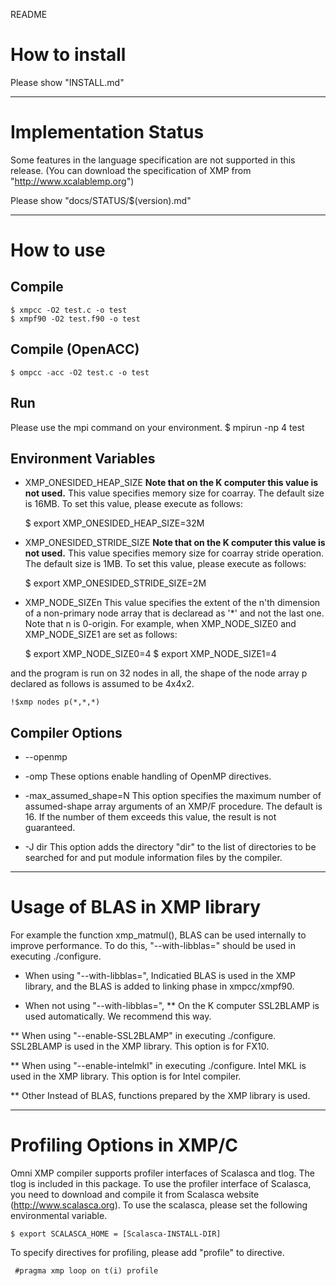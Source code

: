 README

# How to install
 Please show "INSTALL.md"

-----
# Implementation Status
 Some features in the language specification are not supported in this release.
 (You can download the specification of XMP from "http://www.xcalablemp.org")

 Please show "docs/STATUS/$(version).md"

-----
# How to use
## Compile
    $ xmpcc -O2 test.c -o test
    $ xmpf90 -O2 test.f90 -o test

## Compile (OpenACC)
    $ ompcc -acc -O2 test.c -o test

## Run
 Please use the mpi command on your environment.
    $ mpirun -np 4 test

## Environment Variables
* XMP_ONESIDED_HEAP_SIZE
 **Note that on the K computer this value is not used.**
 This value specifies memory size for coarray. The default size is 16MB.
 To set this value, please execute as follows:

    $ export XMP_ONESIDED_HEAP_SIZE=32M

* XMP_ONESIDED_STRIDE_SIZE
 **Note that on the K computer this value is not used.**
 This value specifies memory size for coarray stride operation.
 The default size is 1MB.
 To set this value, please execute as follows:

    $ export XMP_ONESIDED_STRIDE_SIZE=2M

* XMP_NODE_SIZEn
 This value specifies the extent of the n'th dimension of a non-primary node
 array that is declaread as '*' and not the last one. Note that n is 0-origin.
 For example, when XMP_NODE_SIZE0 and XMP_NODE_SIZE1 are set as follows:

    $ export XMP_NODE_SIZE0=4
    $ export XMP_NODE_SIZE1=4

 and the program is run on 32 nodes in all, the shape of the node array p declared as
 follows is assumed to be 4x4x2.

    !$xmp nodes p(*,*,*)

## Compiler Options
* --openmp
* -omp
 These options enable handling of OpenMP directives.

* -max_assumed_shape=N
 This option specifies the maximum number of assumed-shape array arguments of an XMP/F
 procedure. The default is 16. If the number of them exceeds this value, the result is
 not guaranteed.

* -J dir
 This option adds the directory "dir" to the list of directories to be searched for and put
 module information files by the compiler.

-----
# Usage of BLAS in XMP library
 For example the function xmp_matmul(), BLAS can be used internally to improve performance.
 To do this, "--with-libblas=" should be used in executing ./configure.

* When using "--with-libblas=",
  Indicatied BLAS is used in the XMP library, and the BLAS is added to linking phase in
  xmpcc/xmpf90.

* When not using "--with-libblas=",
** On the K computer
  SSL2BLAMP is used automatically. We recommend this way.

** When using "--enable-SSL2BLAMP" in executing ./configure.
  SSL2BLAMP is used in the XMP library. This option is for FX10.

** When using "--enable-intelmkl" in executing ./configure.
  Intel MKL is used in the XMP library. This option is for Intel compiler.

** Other
  Instead of BLAS, functions prepared by the XMP library is used.

-----
# Profiling Options in XMP/C
 Omni XMP compiler supports profiler interfaces of Scalasca and tlog.
 The tlog is included in this package. To use the profiler interface of Scalasca,
 you need to download and compile it from Scalasca website (http://www.scalasca.org).
 To use the scalasca, please set the following environmental variable.

    $ export SCALASCA_HOME = [Scalasca-INSTALL-DIR]

 To specify directives for profiling, please add "profile" to directive.

     #pragma xmp loop on t(i) profile

